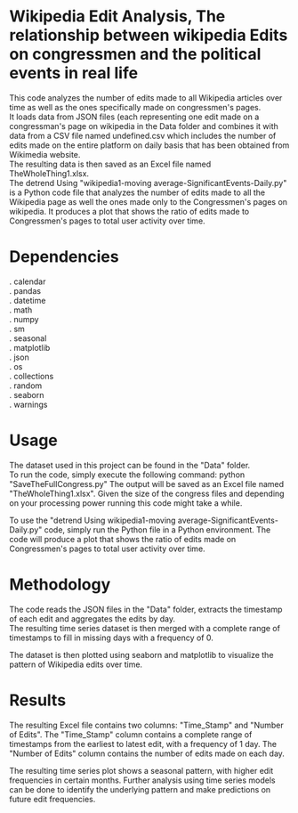 # Wikipedia Edit Analysis, The relationship between wikipedia Edits on congressmen and the political events in real life

 This code analyzes the number of edits made to all Wikipedia articles over time as well as the ones specifically made on congressmen's pages.<br>
 It loads data from JSON files (each representing one edit made on a congressman's page on wikipedia in the Data folder and combines it with data from a CSV file named undefined.csv which includes the number of edits made on the entire platform on daily basis that has been obtained from Wikimedia website. <br>
 The resulting data is then saved as an Excel file named TheWholeThing1.xlsx. <br>
 The detrend Using "wikipedia1-moving average-SignificantEvents-Daily.py" is a Python code file that analyzes the number of edits made to all the Wikipedia page as well the ones made only to the Congressmen's pages on wikipedia. It produces a plot that shows the ratio of edits made to Congressmen's pages to total user activity over time.

# Dependencies
. calendar <br> . pandas <br> . datetime <br> . math <br> . numpy <br> . sm <br> . seasonal <br> . matplotlib <br> . json <br> . os <br> . collections <br> . random <br> . seaborn <br> . warnings

# Usage

 The dataset used in this project can be found in the "Data" folder. <br> To run the code, simply execute the following command:
 python "SaveTheFullCongress.py"
 The output will be saved as an Excel file named "TheWholeThing1.xlsx".
 Given the size of the congress files and depending on your processing power running this code might take a while.
 
 To use the "detrend Using wikipedia1-moving average-SignificantEvents-Daily.py" code, simply run the Python file in a Python environment. The code will produce a plot that shows the ratio of edits made on Congressmen's pages to total user activity over time.



# Methodology
 The code reads the JSON files in the "Data" folder, extracts the timestamp of each edit and aggregates the edits by day. <br>
 The resulting time series dataset is then merged with a complete range of timestamps to fill in missing days with a frequency of 0. <br>

 The dataset is then plotted using seaborn and matplotlib to visualize the pattern of Wikipedia edits over time.

# Results
 The resulting Excel file contains two columns: "Time_Stamp" and "Number of Edits". The "Time_Stamp" column contains a complete range of timestamps from the earliest to latest edit, with a frequency of 1 day. The "Number of Edits" column contains the number of edits made on each day.

The resulting time series plot shows a seasonal pattern, with higher edit frequencies in certain months. Further analysis using time series models can be done to identify the underlying pattern and make predictions on future edit frequencies.
